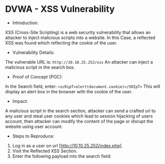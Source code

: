 # DVWA - XSS Vulnerability

* Introduction:  

XSS (Cross-Site Scripting) is a web security vulnerability that allows an attacker to inject malicious scripts into a website.
In this Case, a reflected XSS was found which reflecting the cookie of the user.

* Vulnerability Details:  

The vulnerable URL is: `http://10.10.25.252/xss`
An attacker can inject a malicious script in the search box.

* Proof of Concept (POC):  

In the Search field, enter: `<scRipT>alert(document.cookie)</SRIpT>`
This will display an alert box in the browser with the cookie of the user.

* Impact:  

A malicious script in the search section, attacker can send a crafted url to any user and steal user cookies which lead to session hijacking of users account, then attacker can modify the content of the page or disrupt the website using user account.

* Steps to Reproduce:

1. Log in as a user on url [http://10.10.25.252/index.php].  
2. Visit the Reflected XSS Section.  
3. Enter the following payload into the search field: <scRipT>alert(document.cookie)</SRIpT>.  
4. Observe the alert box triggered by the injected script.

* Recommendation:  

1. Implement output encoding to prevent the interpretation of user input as code.  
2. Use CSP(Content Security Policy) which control which scripts and resources can be load on a webpage.  
3. Regularly scan the application for XSS vulnerabilities.

* Attachments:  

![xss1](<screenshots/Screenshot 2025-05-26 165849.png>)  
![xss2](<screenshots/Screenshot 2025-05-26 165825.png>)  
![xss3](<screenshots/Screenshot 2025-05-26 165959.png>)